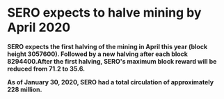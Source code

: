 # SERO expects to halve mining by April 2020

**SERO expects the first halving of the mining in April this year (block height 3057600). Followed by a new halving after each block 8294400.After the first halving, SERO's maximum block reward will be reduced from 71.2 to 35.6.**

**As of January 30, 2020, SERO had a total circulation of approximately 228 million.**
